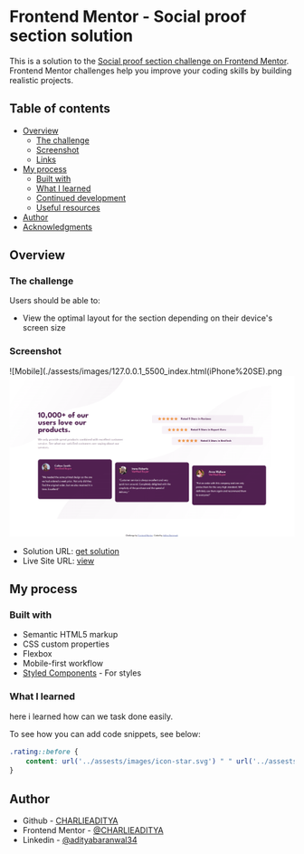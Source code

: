 # Frontend Mentor - Social proof section solution

This is a solution to the [Social proof section challenge on Frontend Mentor](https://www.frontendmentor.io/challenges/social-proof-section-6e0qTv_bA). Frontend Mentor challenges help you improve your coding skills by building realistic projects. 

## Table of contents

- [Overview](#overview)
  - [The challenge](#the-challenge)
  - [Screenshot](#screenshot)
  - [Links](#links)
- [My process](#my-process)
  - [Built with](#built-with)
  - [What I learned](#what-i-learned)
  - [Continued development](#continued-development)
  - [Useful resources](#useful-resources)
- [Author](#author)
- [Acknowledgments](#acknowledgments)

## Overview

### The challenge

Users should be able to:

- View the optimal layout for the section depending on their device's screen size

### Screenshot

![Mobile](./assests/images/127.0.0.1_5500_index.html(iPhone%20SE).png
![Desktop](./assests/images/127.0.0.1_5500_index.html.png)

- Solution URL: [get solution](https://github.com/CHARLIEADITYA/social-proof-section-master.git)
- Live Site URL: [view](https://charlieaditya.github.io/social-proof-section-master/)

## My process

### Built with

- Semantic HTML5 markup
- CSS custom properties
- Flexbox
- Mobile-first workflow
- [Styled Components](https://styled-components.com/) - For styles

### What I learned
here i learned how can we task done easily.

To see how you can add code snippets, see below:

```css
.rating::before {
    content: url('../assests/images/icon-star.svg') " " url('../assests/images/icon-star.svg') " " url('../assests/images/icon-star.svg') " " url('../assests/images/icon-star.svg') " " url('../assests/images/icon-star.svg');
}
````
## Author

- Github - [CHARLIEADITYA](https://github.com/CHARLIEADITYA)
- Frontend Mentor - [@CHARLIEADITYA](https://www.frontendmentor.io/profile/CHARLIEADITYA)
- Linkedin - [@adityabaranwal34](https://www.linkedin.com/in/adityabaranwal34/)

